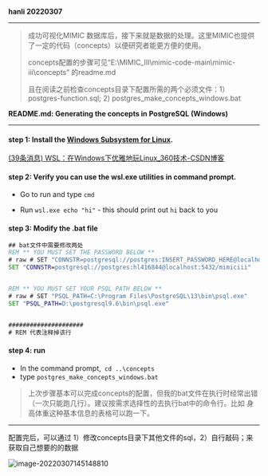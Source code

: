 **hanli 20220307**

____



> 成功可视化MIMIC 数据库后，接下来就是数据的处理。这里MIMIC也提供了一定的代码（concepts）以便研究者能更方便的使用。
>
> concepts配置的步骤可见“E:\MIMIC_III\mimic-code-main\mimic-iii\concepts” 的readme.md
>
> 且在阅读之前检查concepts目录下配置所需的两个必须文件：1）postgres-function.sql; 2) postgres_make_concepts_windows.bat



**README.md: Generating the concepts in PostgreSQL (Windows)**

___

#### step 1: Install the [Windows Subsystem for Linux](https://docs.microsoft.com/en-us/windows/wsl/install-win10).

[(39条消息) WSL：在Windows下优雅地玩Linux_360技术-CSDN博客](https://blog.csdn.net/qihoo_tech/article/details/96538953)



#### step 2: Verify you can use the wsl.exe utilities in command prompt.

* Go to run and type `cmd`

* Run `wsl.exe echo "hi"` - this should print out `hi` back to you

  

#### step 3: Modify the .bat file

```bat
## bat文件中需要修改两处
REM ** YOU MUST SET THE PASSWORD BELOW **
# raw # SET "CONNSTR=postgresql://postgres:INSERT_PASSWORD_HERE@localhost:5432/mimic"
SET "CONNSTR=postgresql://postgres:hl416844@localhost:5432/mimiciii"


REM ** YOU MUST SET YOUR PSQL PATH BELOW **
# raw # SET "PSQL_PATH=C:\Program Files\PostgreSQL\13\bin\psql.exe"
SET "PSQL_PATH=D:\postgresql9.6\bin\psql.exe"


#####################
# REM 代表注释掉该行
```



#### step 4: run

- In the command prompt,` cd ..\concepts`
- type `postgres_make_concepts_windows.bat`



> 上次步骤基本可以完成concepts的配置，但我的bat文件在执行时经常出错（一次只能跑几行）。建议按需求选择性的去执行bat中的命令行。比如 身高体重这种基本信息的表格可以跑一下。



*********

配置完后，可以通过 1）修改concepts目录下其他文件的sql，2）自行敲码；来获取自己想要的的数据

![image-20220307145148810](F:\MyDatabase\Typora-pic\image-20220307145148810.png)